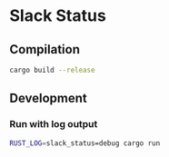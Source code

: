 Slack Status
============

Compilation
-----------

```bash
cargo build --release
```

Development
-----------

### Run with log output

```bash
RUST_LOG=slack_status=debug cargo run
```
